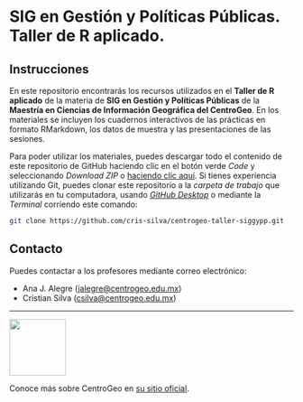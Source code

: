 # SIG en Gestión y Políticas Públicas. Taller de R aplicado.

## Instrucciones

En este repositorio encontrarás los recursos utilizados en el **Taller de R aplicado** de la materia de **SIG en Gestión y Políticas Públicas** de la **Maestría en Ciencias de Información Geográfica del CentroGeo**. En los materiales se incluyen los cuadernos interactivos de las prácticas en formato RMarkdown, los datos de muestra y las presentaciones de las sesiones.

Para poder utilizar los materiales, puedes descargar todo el contenido de este repositorio de GitHub haciendo clic en el botón verde *Code* y seleccionando *Download ZIP* o [haciendo clic aquí](https://github.com/cris-silva/centrogeo-taller-siggypp/archive/refs/heads/main.zip). Si tienes experiencia utilizando Git, puedes clonar este repositorio a la *carpeta de trabajo* que utilizarás en tu computadora, usando *[GitHub Desktop](https://desktop.github.com)* o mediante la *Terminal* corriendo este comando:

``` bash
git clone https://github.com/cris-silva/centrogeo-taller-siggypp.git
```

## Contacto

Puedes contactar a los profesores mediante correo electrónico:

* Ana J. Alegre ([jalegre@centrogeo.edu.mx](mailto:jalegre@centrogeo.edu.mx))
* Cristian Silva ([csilva@centrogeo.edu.mx](mailto:csilva@centrogeo.edu.mx))

---

<img src="https://www.centrogeo.org.mx/templates/ja_resume/images/logo_centrogeo_wide.svg" height="100">

Conoce más sobre CentroGeo en [su sitio oficial](https://www.centrogeo.org.mx).
